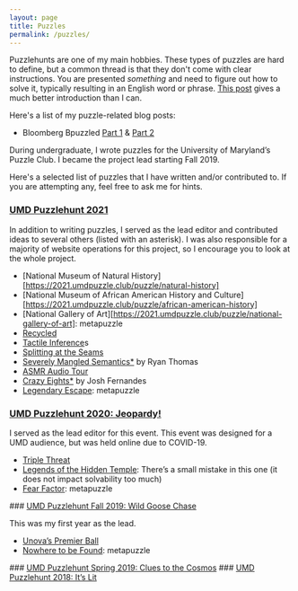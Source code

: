 ```yaml
---
layout: page
title: Puzzles
permalink: /puzzles/
---
```

Puzzlehunts are one of my main hobbies. These types of puzzles are hard to define, but a common thread is that they don't come with clear instructions. You are presented *something* and need to figure out how to solve it, typically resulting in an English word or phrase. [This post][puzzle-intro] gives a much better introduction than I can.

Here's a list of my puzzle-related blog posts:

* Bloomberg Bpuzzled [Part 1][bpuzzled-1] & [Part 2][bpuzzled-2]

During undergraduate, I wrote puzzles for the University of Maryland’s Puzzle Club. I became the project lead starting Fall 2019.

Here's a selected list of puzzles that I have written and/or contributed to. If you are attempting any, feel free to ask me for hints.

### [UMD Puzzlehunt 2021][umdpuzzle]

In addition to writing puzzles, I served as the lead editor and contributed ideas to several others (listed with an asterisk). I was also responsible for a majority of website operations for this project,  so I encourage you to look at the whole project.

* [National Museum of Natural History][https://2021.umdpuzzle.club/puzzle/natural-history]
* [National Museum of African American History and Culture][https://2021.umdpuzzle.club/puzzle/african-american-history]
* [National Gallery of Art][https://2021.umdpuzzle.club/puzzle/national-gallery-of-art]: metapuzzle
*  <a href="https://2021.umdpuzzle.club/puzzle/recycled">Recycled</a>
*  <a href="https://2021.umdpuzzle.club/puzzle/tactile-inference">Tactile Inference</a>s
*  <a href="https://2021.umdpuzzle.club/puzzle/splitting-at-the-seams">Splitting at the Seams</a>
*  <a href="https://2021.umdpuzzle.club/puzzle/severely-mangled-semantics">Severely Mangled Semantics*</a> by Ryan Thomas
*  <a href="https://2021.umdpuzzle.club/puzzle/asmr-audio-tour">ASMR Audio Tour</a>
*  <a href="https://2021.umdpuzzle.club/puzzle/crazy-eights">Crazy Eights*</a> by Josh Fernandes
*  <a href="https://2021.umdpuzzle.club/puzzle/legendary-escape">Legendary Escape</a>: metapuzzle

### <a href="https://drive.google.com/drive/folders/1VcH7XzY30LWlpD3UgnycmGgP4DbT_BN6">UMD Puzzlehunt 2020: Jeopardy!</a>
<p>I served as the lead editor for this event. This event was designed for a UMD audience, but was held online due to COVID-19.
<ul>
  <li><a href="/puzzle_pdfs/TripleThreat.pdf">Triple Threat</a></li>
  <li><a href="/puzzle_pdfs/LegendsoftheHiddenTemple.pdf">Legends of the Hidden Temple</a>: There’s a small mistake in this one (it does not impact solvability too much)</li>
  <li><a href="/puzzle_pdfs/FearFactor.pdf">Fear Factor</a>: metapuzzle</li>
</ul>
</p>
### <a href="https://drive.google.com/drive/folders/1viXhtaLGz_XC8cUjs0hlgNRWvTdo6uQY">UMD Puzzlehunt Fall 2019: Wild Goose Chase</a>
<p>This was my first year as the lead.
<ul>
  <li><a href="/puzzle_pdfs/G-Unova's Premier Ball.pdf">Unova’s Premier Ball</a></li>
  <li><a href="/puzzle_pdfs/Z-Nowhere To Be Found.pdf">Nowhere to be Found</a>: metapuzzle</li>
</ul>
</p>
### <a href="https://drive.google.com/drive/folders/1aHD4BWdTpdRAOn7aeA9icxIRUr_ORsgh">UMD Puzzlehunt Spring 2019: Clues to the Cosmos</a>
### <a href="https://drive.google.com/drive/folders/17BFiIPvTRPqBFKyh74vmUrjn0T8YMXuF">UMD Puzzlehunt 2018: It’s Lit</a>

[puzzle-intro]: https://blog.vero.site/post/puzzlehunts
[bpuzzled-1]: https://www.dawsondo.net/puzzle/2022/09/07/bpuzzled-recap-p1.html
[bpuzzled-2]: https://www.dawsondo.net/puzzle/2022/09/07/bpuzzled-recap-p2.html

[umdpuzzle]: https://2021.umdpuzzle.club/
